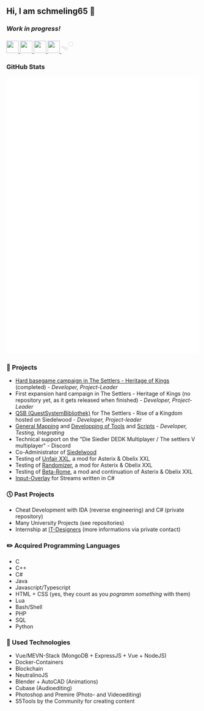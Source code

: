 ## Hi, I am schmeling65 👋

### *Work in progress!*

<p align="left"> 
<a href="https://www.github.com/schmeling65" target="_blank" rel="noreferrer">
<picture> <source media="(prefers-color-scheme: dark)" srcset="https://raw.githubusercontent.com/danielcranney/readme-generator/main/public/icons/socials/github-dark.svg" /> <source media="(prefers-color-scheme: light)" srcset="https://raw.githubusercontent.com/danielcranney/readme-generator/main/public/icons/socials/github.svg" /> <img src="https://raw.githubusercontent.com/danielcranney/readme-generator/main/public/icons/socials/github.svg" width="32" height="32" /> </picture> 
</a>
<a href="https://www.youtube.com/@schmeling65" target="_blank" rel="noreferrer"> <picture> <source media="(prefers-color-scheme: dark)" srcset="https://raw.githubusercontent.com/danielcranney/readme-generator/main/public/icons/socials/youtube-dark.svg" /> <source media="(prefers-color-scheme: light)" srcset="https://raw.githubusercontent.com/danielcranney/readme-generator/main/public/icons/socials/youtube.svg" /> <img src="https://raw.githubusercontent.com/danielcranney/readme-generator/main/public/icons/socials/youtube.svg" width="32" height="32" /> </picture>
</a>
<a href="https://www.twitch.tv/schmeling65" target="_blank" rel="noreferrer"> <picture> <source media="(prefers-color-scheme: dark)" srcset="https://raw.githubusercontent.com/danielcranney/readme-generator/main/public/icons/socials/twitch-dark.svg" /> <source media="(prefers-color-scheme: light)" srcset="https://raw.githubusercontent.com/danielcranney/readme-generator/main/public/icons/socials/twitch.svg" /> <img src="https://raw.githubusercontent.com/danielcranney/readme-generator/main/public/icons/socials/twitch.svg" width="32" height="32" /> </picture>
</a>
<a href="https://discordapp.com/users/360470770012520448" target="_blank" rel="noreferrer"> <picture> <source media="(prefers-color-scheme: dark)" srcset="https://raw.githubusercontent.com/danielcranney/readme-generator/main/public/icons/socials/discord-dark.svg" /> <source media="(prefers-color-scheme: light)" srcset="https://raw.githubusercontent.com/danielcranney/readme-generator/main/public/icons/socials/discord.svg" /> <img src="https://raw.githubusercontent.com/danielcranney/readme-generator/main/public/icons/socials/discord.svg" width="32" height="32" /> </picture>
</a>
<a href="https://steamcommunity.com/id/schmeling65/" target="_blank" rel="noreferrer">
<svg xmlns="http://www.w3.org/2000/svg" aria-label="Steam" role="img" viewBox="0 0 512 512" fill="#ffffff" width="37px" height="37px"><g id="SVGRepo_bgCarrier" stroke-width="0"></g><g id="SVGRepo_tracerCarrier" stroke-linecap="round" stroke-linejoin="round"></g><g id="SVGRepo_iconCarrier"><path d="m183 280 41 28 27 41 87-62-94-96"></path> <circle cx="340" cy="190" r="49"></circle> <g fill="none" stroke="#ebebeb"> <circle cx="179" cy="352" r="63" stroke-width="19"></circle> <path d="m-18 271 195 81" stroke-width="80" stroke-linecap="round"></path> <circle cx="340" cy="190" r="81" stroke-width="32"></circle> </g> </g></svg>
</a>

</p>

### GitHub Stats

<p align="left"><img src="https://raw.githubusercontent.com/schmeling65/schmeling65/main/github-metrics.svg" /></p>

### 📌 Projects

- [Hard basegame campaign in The Settlers - Heritage of Kings](https://github.com/schmeling65/S5-hard-campaign-basegame) (completed) - *Developer, Project-Leader*
- First expansion hard campaign in The Settlers - Heritage of Kings (no repository yet, as it gets released when finished) - *Developer, Project-Leader*
- [QSB (QuestSystemBibliothek)](https://github.com/Siedelwood/QSB) for The Settlers - Rise of a Kingdom hosted on Siedelwood - *Developer, Project-leader*
- [General Mapping](https://github.com/schmeling65/S5-Karte-Pilgrim-Alleine-Im-Irgendwo) and [Developping of Tools](https://github.com/mcb5637/S5Updater) and [Scripts](https://github.com/mcb5637/s5CommunityLib) - *Developer, Testing, Integrating*
- Technical support on the "Die Siedler DEDK Multiplayer / The settlers V multiplayer" - Discord
- Co-Administrator of [Siedelwood](https://siedelwood-3000.de/)
- Testing of [Unfair XXL](https://youtu.be/JCD1AaEYK3E), a mod for Asterix & Obelix XXL
- Testing of [Randomizer](https://youtu.be/0BQS6CCgWNE), a mod for Asterix & Obelix XXL
- Testing of [Beta-Rome](https://youtu.be/xOE2KkBZ3Wg), a mod and continuation of Asterix & Obelix XXL
- [Input-Overlay](https://github.com/schmeling65/Simple-C--Input-Overlay) for Streams written in C#

### 🕔 Past Projects

- Cheat Development with IDA (reverse engineering) and C# (private repository)
- Many University Projects (see repositories)
- Internship at [IT-Designers](https://it-designers-gruppe.de/) (more informations via private contact)

### ✏️ Acquired Programming Languages

- C
- C++
- C#
- Java
- Javascript/Typescript
- HTML + CSS (yes, they count as you *pogramm something* with them)
- Lua
- Bash/Shell
- PHP
- SQL
- Python

### 🔧 Used Technologies

- Vue/MEVN-Stack (MongoDB + ExpressJS + Vue + NodeJS)
- Docker-Containers
- Blockchain
- NeutralinoJS
- Blender + AutoCAD (Animations)
- Cubase (Audioediting)
- Photoshop and Premire (Photo- and Videoediting)
- S5Tools by the Community for creating content

<!--
**schmeling65/schmeling65** is a ✨ _special_ ✨ repository because its `README.md` (this file) appears on your GitHub profile.

Here are some ideas to get you started:

- 🔭 I’m currently working on ...
- 🌱 I’m currently learning ...
- 👯 I’m looking to collaborate on ...
- 🤔 I’m looking for help with ...
- 💬 Ask me about ...
- 📫 How to reach me: ...
- 😄 Pronouns: ...
- ⚡ Fun fact: ...
-->
